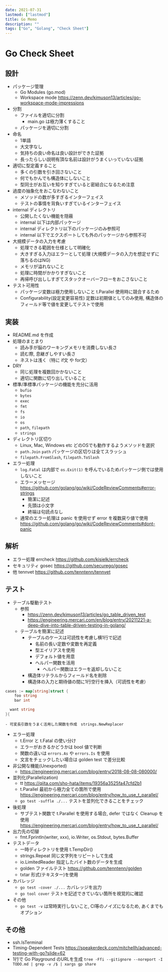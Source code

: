 ```yaml
---
date: 2021-07-31
lastmod: ["lastmod"]
title: Go Memo
description: ""
tags: ["Go", "Golang", "Check Sheet"]
---
```


# Go Check Sheet

## 設計
- パッケージ管理
  - Go Modules (go.mod)
  - Workspace mode https://zenn.dev/kimuson13/articles/go-workspace-mode-impressions
- 分割
  - ファイルを適切に分割
    - main.go は極力薄くすること
  - パッケージを適切に分割
- 命名
  - 1単語
  - 大文字なし
  - 気持ちの良い命名は良い設計ができた証拠
  - 長ったらしい説明有頂な名前は設計がうまくいっていない証拠
- 適切に型定義すること
  - 多くの引数を引き回さないこと
  - 何でもかんでも構造体にしないこと
  - 型同士がお互いを知りすぎていると密結合になるため注意
- 過度の抽象化をおこなわないこと
  - メソッドの数が多すぎるインターフェイス
  - テストの事情を背負いすぎているインターフェイス
- internal ディレクトリ
  - 公開したくない機能を隠蔽
  - internal 以下は内部パッケージ
  - internal ディレクトリ以下のパッケージのみ参照可
  - internal 以下でエクスポートしても外のパッケージから参照不可
- 大規模データの入力を考慮
  - 処理できる範囲を仕様として明確化
  - 大きすぎる入力はエラーとして処理 (大規模データの入力を想定せずに落ちるのはNG)
  - メモリが溢れないこと
  - 処理に時間がかかりすぎないこと
  - 再帰呼び出ししすぎてスタックオーバーフローをおこさないこと
- テスト可用性
  - パッケージ変数は極力使用しないこと t.Parallel 使用時に競合するため
  - Configurability(設定変更容易性) 定数は初期値としてのみ使用, 構造体のフィールド等で値を変更してテストで使用

## 実装
- README.md を作成
- 処理のまとまり
  - 読み手が脳のワーキングメモリを消費しない長さ
  - 読む際, 息継ぎしやすい長さ
  - ネストは浅く（特に if文 や for文）
- DRY
  - 同じ処理を複数回かかないこと
  - 適切に関数に切り出していること
- 標準/準標準パッケージの機能を充分に活用
  - `bufio`
  - `bytes`
  - `exec`
  - `fmt`
  - `fs`
  - `io`
  - `os`
  - `path`, `filepath`
  - `strings`
- ディレクトリ区切り
  - Linux, Mac, Windows etc どのOSでも動作するようメソッドを選択
  - `path.Join` `path` パッケージの区切りは全てスラッシュ
  - `filepath.FromSlash`, `filepath.ToSlash`
- エラー処理
  - `log.Fatal` は内部で `os.Exit(1)` を呼んでいるためパッケージ側では使用しないこと
  - エラーメッセージ https://github.com/golang/go/wiki/CodeReviewComments#error-strings
    - 簡潔に記述
    - 先頭は小文字
    - 終端は句読点なし
  - 通常のエラー処理は panic を使用せず error を複数戻り値で使用　https://github.com/golang/go/wiki/CodeReviewComments#dont-panic

## 解析
- エラー処理 errcheck https://github.com/kisielk/errcheck
- セキュリティ gosec https://github.com/securego/gosec
- 他 tennvet https://github.com/tenntenn/tennvet

## テスト
- テーブル駆動テスト
  - 参照
    - https://zenn.dev/kimuson13/articles/go_table_driven_test
    - https://engineering.mercari.com/en/blog/entry/20211221-a-deep-dive-into-table-driven-testing-in-golang/
  - テーブルを簡潔に記述
    - テーブルのケースは可読性を考慮し横1行で記述
      - 名前の長い定数や変数を再定義
      - 型エイリアスを使用
      - デフォルト値を用意
      - ヘルパー関数を活用
        - ヘルパー関数はエラーを返却しないこと
    - 構造体リテラルからフィールド名を削除
    - 構造体の入力と期待値の間に1行空行を挿入（可読性を考慮）
```go
cases := map[string]struct {
	foo string
	bar int

  want string
}{
```
    - 可変長引数をうまく活用した関数を作成　strings.NewReplacer
- エラー処理
  - t.Error と t.Fatal の使い分け
  - エラーがおきるかどうかは bool 値で判断
  - 関数の違いは `errors.As` や `errors.Is` を使用
  - 文言をチェックしたい場合は golden test で差分比較
- 非公開な機能(Unexported)
  - https://engineering.mercari.com/blog/entry/2018-08-08-080000/
- 並列化(Parallelization)
  - tt https://qiita.com/sho-hata/items/19356a3525fa47cfd2b1
  - t.Parallel 最初から極力全ての箇所で使用 https://engineering.mercari.com/blog/entry/how_to_use_t_parallel/
  - `go test -suffle ./...` テストを並列化できることをチェック
- 後処理
  - サブテスト関数で t.Parallel を使用する場合, defer ではなく Cleanup を使用 https://engineering.mercari.com/blog/entry/how_to_use_t_parallel/
- 出力先の切替
  - fmt.Fprintln(writer, xxx), io.Writer, os.Stdout, bytes.Buffer
- テストデータ
  - 一時ディレクトリを使用 t.TempDir()
  - strings.Repeat 同じ文字列をリピートして生成
  - io.LimitedReader 指定したバイト数のデータを生成
  - golden ファイルテスト https://github.com/tenntenn/golden
  - txtar 形式(テキスター)を使用
- カバレッジ
  - `go test -cover ./...` カバレッジを出力
  - `go tool cover` テストを記述できていない箇所を視覚的に確認
- その他
  - `go test -v` は常時実行しないこと, CI等のノイズになるため, あくまでもオプション

## その他
- ssh.IsTerminal
- Timing-Dependent Tests https://speakerdeck.com/mitchellh/advanced-testing-with-go?slide=62
- 1行で Go Playground のURLを生成 `tree -Ffi --gitignore --noreport -I TODO.md | grep -v /$ | xargs gp share`
